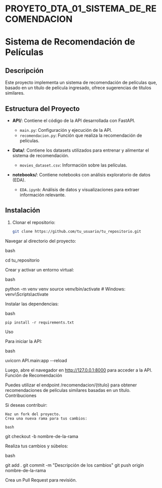# PROYETO_DTA_01_SISTEMA_DE_RECOMENDACION
# Sistema de Recomendación de Películas

## Descripción
Este proyecto implementa un sistema de recomendación de películas que, basado en un título de película ingresado, ofrece sugerencias de títulos similares.

## Estructura del Proyecto

- **API/**: Contiene el código de la API desarrollada con FastAPI.
  - `main.py`: Configuración y ejecución de la API.
  - `recomendacion.py`: Función que realiza la recomendación de películas.
  
- **Data/**: Contiene los datasets utilizados para entrenar y alimentar el sistema de recomendación.
  - `movies_dataset.csv`: Información sobre las películas.

- **notebooks/**: Contiene notebooks con análisis exploratorio de datos (EDA).
  - `EDA.ipynb`: Análisis de datos y visualizaciones para extraer información relevante.

## Instalación

1. Clonar el repositorio:
   ```bash
   git clone https://github.com/tu_usuario/tu_repositorio.git

Navegar al directorio del proyecto:

bash

cd tu_repositorio

Crear y activar un entorno virtual:

bash

python -m venv venv
source venv/bin/activate  # Windows: venv\Scripts\activate

Instalar las dependencias:

bash

    pip install -r requirements.txt

Uso

Para iniciar la API:

bash

uvicorn API.main:app --reload

Luego, abre el navegador en http://127.0.0.1:8000 para acceder a la API.
Función de Recomendación

Puedes utilizar el endpoint /recomendacion/{titulo} para obtener recomendaciones de películas similares basadas en un título.
Contribuciones

Si deseas contribuir:

    Haz un fork del proyecto.
    Crea una nueva rama para tus cambios:

    bash

git checkout -b nombre-de-la-rama

Realiza tus cambios y súbelos:

bash

git add .
git commit -m "Descripción de los cambios"
git push origin nombre-de-la-rama

Crea un Pull Request para revisión.
